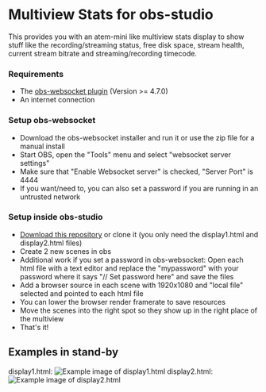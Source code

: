 # Multiview Stats for obs-studio

This provides you with an atem-mini like multiview stats display to show stuff like the recording/streaming status, free disk space, stream health, current stream bitrate and streaming/recording timecode.

### Requirements
- The [obs-websocket plugin](https://github.com/Palakis/obs-websocket/releases) (Version >= 4.7.0)
- An internet connection

### Setup obs-websocket
- Download the obs-websocket installer and run it or use the zip file for a manual install
- Start OBS, open the "Tools" menu and select "websocket server settings"
- Make sure that "Enable Websocket server" is checked, "Server Port" is 4444
- If you want/need to, you can also set a password if you are running in an untrusted network

### Setup inside obs-studio
- [Download this repository](https://github.com/lebaston100/mv-stats-for-obs/archive/master.zip) or clone it (you only need the display1.html and display2.html files)
- Create 2 new scenes in obs
- Additional work if you set a password in obs-websocket: Open each html file with a text editor and replace the "mypassword" with your password where it says "// Set password here" and save the files
- Add a browser source in each scene with 1920x1080 and "local file" selected and pointed to each html file
- You can lower the browser render framerate to save resources
- Move the scenes into the right spot so they show up in the right place of the multiview
- That's it!

## Examples in stand-by
display1.html:
![Example image of display1.html](https://cdn.lebaston100.de/git/amv/display1.png)
display2.html:
![Example image of display2.html](https://cdn.lebaston100.de/git/amv/display2.png)